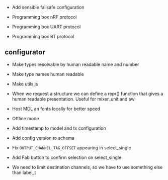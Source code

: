 - Add sensible failsafe configuration

- Programming box nRF protocol
- Programming box UART protocol
- Programming box BT protocol

## configurator
- Make types resolvable by human readable name and number
- Make type names human readable
- Make utils.js

- When we request a structure we can define a repr() function that gives a human readable presentation. Useful for mixer_unit and sw

- Host MDL an fonts locally for better speed
- Offline mode

- Add timestamp to model and tx configuration
- Add config version to schema

- Fix `OUTPUT_CHANNEL_TAG_OFFSET` appearing in select_single

- Add Fab button to confirm selection on select_single

- We need to limit destination channels, so we have to use something else than label_t